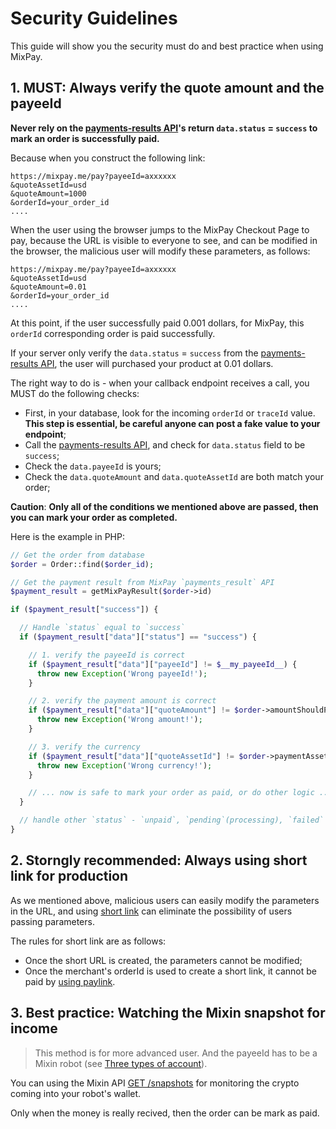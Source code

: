 # Security Guidelines

This guide will show you the security must do and best practice when using MixPay.


## 1. MUST: Always verify the quote amount and the payeeId


**Never rely on the [payments-results API](/api/payments/payments-results)'s return `data.status` = `success` to mark an order is successfully paid.**

Because when you construct the following link:

```shell
https://mixpay.me/pay?payeeId=axxxxxx
&quoteAssetId=usd
&quoteAmount=1000
&orderId=your_order_id
....
```

When the user using the browser jumps to the MixPay Checkout Page to pay, because the URL is visible to everyone to see, and can be modified in the browser, the malicious user will modify these parameters, as follows:

```shell
https://mixpay.me/pay?payeeId=axxxxxx
&quoteAssetId=usd
&quoteAmount=0.01
&orderId=your_order_id
....
```


At this point, if the user successfully paid 0.001 dollars, for MixPay, this `orderId` corresponding order is paid successfully. 

If your server only verify the `data.status` = `success` from the [payments-results API](/api/payments/payments-results), the user will purchased your product at 0.01 dollars.


The right way to do is - when your callback endpoint receives a call, you MUST do the following checks:

- First, in your database, look for the incoming `orderId` or `traceId` value. **This step is essential, be careful anyone can post a fake value to your endpoint**;
- Call the [payments-results API](/api/payments/payments-results), and check for `data.status` field to be `success`;
- Check the `data.payeeId` is yours;
- Check the `data.quoteAmount` and `data.quoteAssetId` are both match your order;

**Caution**: **Only all of the conditions we mentioned above are passed, then you can mark your order as completed.**

Here is the example in PHP:

```php
// Get the order from database
$order = Order::find($order_id);

// Get the payment result from MixPay `payments_result` API
$payment_result = getMixPayResult($order->id)

if ($payment_result["success"]) {

  // Handle `status` equal to `success`
  if ($payment_result["data"]["status"] == "success") {

    // 1. verify the payeeId is correct
    if ($payment_result["data"]["payeeId"] != $__my_payeeId__) {
      throw new Exception('Wrong payeeId!');
    }

    // 2. verify the payment amount is correct
    if ($payment_result["data"]["quoteAmount"] != $order->amountShouldPay) {
      throw new Exception('Wrong amount!');
    }

    // 3. verify the currency
    if ($payment_result["data"]["quoteAssetId"] != $order->paymentAssetId) {
      throw new Exception('Wrong currency!');
    }

    // ... now is safe to mark your order as paid, or do other logic ...
  }

  // handle other `status` - `unpaid`, `pending`(processing), `failed`
}
```

##  2. Storngly recommended: Always using short link for production


As we mentioned above, malicious users can easily modify the parameters in the URL, and using [short link](/api/payments/one-time-payment) can eliminate the possibility of users passing parameters.

The rules for short link are as follows:

- Once the short URL is created, the parameters cannot be modified;
- Once the merchant's orderId is used to create a short link, it cannot be paid by [using paylink](/guides/using-paylink).


## 3. Best practice: Watching the Mixin snapshot for income

> This method is for more advanced user. And the payeeId has to be a Mixin robot (see [Three types of account](/guides/integration-verview#three-types-of-account)). 

You can using the Mixin API [GET /snapshots](https://developers.mixin.one/docs/api/transfer/snapshots) for monitoring the crypto coming into your robot's wallet. 

Only when the money is really recived, then the order can be mark as paid.


